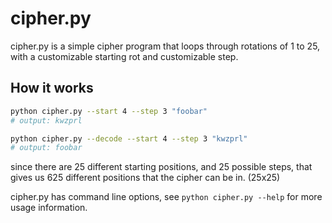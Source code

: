 # cipher.py

cipher.py is a simple cipher program that loops through rotations of 1 to 25,
with a customizable starting rot and customizable step.

## How it works

```bash
python cipher.py --start 4 --step 3 "foobar"
# output: kwzprl

python cipher.py --decode --start 4 --step 3 "kwzprl"
# output: foobar
```

since there are 25 different starting positions, and 25 possible steps, that
gives us 625 different positions that the cipher can be in. (25x25)

cipher.py has command line options, see `python cipher.py --help` for more
usage information.
